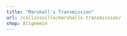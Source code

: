 ```yaml
---
title: "Marshall's Transmission"
url: /collinsville/marshalls-transmission/
shop: Allgemein
---
```

